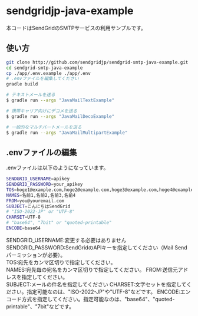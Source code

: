 # sendgridjp-java-example

本コードはSendGridのSMTPサービスの利用サンプルです。

## 使い方

```bash
git clone http://github.com/sendgridjp/sendgrid-smtp-java-example.git
cd sendgrid-smtp-java-example
cp ./app/.env.example ./app/.env
# .envファイルを編集してください
gradle build

# テキストメールを送る
$ gradle run --args "JavaMailTextExample"

# 携帯キャリア向けにデコメを送る
$ gradle run --args "JavaMailDecoExample"

# 一般的なマルチパートメールを送る
$ gradle run --args "JavaMailMultipartExample"
```

## .envファイルの編集
.envファイルは以下のようになっています。

```bash
SENDGRID_USERNAME=apikey
SENDGRID_PASSWORD=your_apikey
TOS=hoge1@example.com,hoge2@example.com,hoge3@example.com,hoge4@example.com
NAMES=名前1,名前2,名前3,名前4
FROM=you@youremail.com
SUBJECT=こんにちはSendGrid
# "ISO-2022-JP" or "UTF-8"
CHARSET=UTF-8
# "base64", "7bit" or "quoted-printable"
ENCODE=base64
```
SENDGRID_USERNAME:変更する必要はありません
SENDGRID_PASSWORD:SendGridのAPIキーを指定してください（Mail Sendパーミッションが必要）。  
TOS:宛先をカンマ区切りで指定してください。  
NAMES:宛先毎の宛名をカンマ区切りで指定してください。
FROM:送信元アドレスを指定してください。  
SUBJECT:メールの件名を指定してください
CHARSET:文字セットを指定してください。指定可能なのは、"ISO-2022-JP"や"UTF-8"などです。
ENCODE:エンコード方式を指定してください。指定可能なのは、"base64"、"quoted-printable"、"7bit"などです。